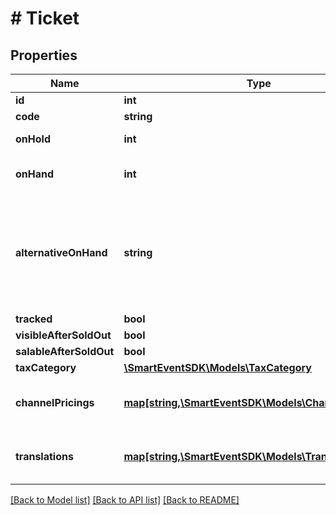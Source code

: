 # # Ticket

## Properties

Name | Type | Description | Notes
------------ | ------------- | ------------- | -------------
**id** | **int** |  | [optional] 
**code** | **string** |  | [optional] 
**onHold** | **int** | Number of sold tickets | [optional] 
**onHand** | **int** | Number of available tickets | [optional] 
**alternativeOnHand** | **string** | Alternative number of available tickets it is used to show specific value for the user | [optional] 
**tracked** | **bool** |  | [optional] 
**visibleAfterSoldOut** | **bool** |  | [optional] 
**salableAfterSoldOut** | **bool** |  | [optional] 
**taxCategory** | [**\SmartEventSDK\Models\TaxCategory**](TaxCategory.md) |  | [optional] 
**channelPricings** | [**map[string,\SmartEventSDK\Models\ChannelPricing]**](ChannelPricing.md) | Keys reference to code of a channel | [optional] 
**translations** | [**map[string,\SmartEventSDK\Models\TranslationTicket]**](TranslationTicket.md) | Keys reference to code of a translation | [optional] 

[[Back to Model list]](../../README.md#documentation-for-models) [[Back to API list]](../../README.md#documentation-for-api-endpoints) [[Back to README]](../../README.md)


